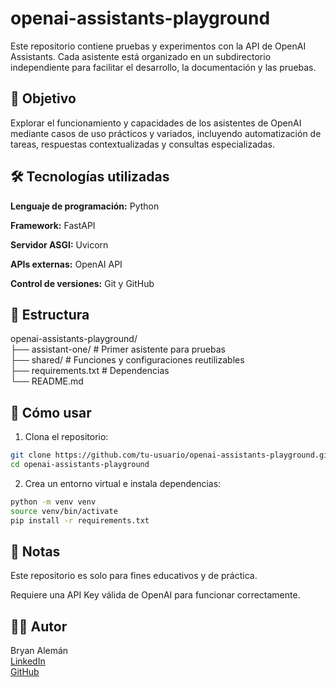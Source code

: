 # openai-assistants-playground

Este repositorio contiene pruebas y experimentos con la API de OpenAI Assistants. Cada asistente está organizado en un subdirectorio independiente para facilitar el desarrollo, la documentación y las pruebas.

## 🧠 Objetivo

Explorar el funcionamiento y capacidades de los asistentes de OpenAI mediante casos de uso prácticos y variados, incluyendo automatización de tareas, respuestas contextualizadas y consultas especializadas.

## 🛠️ Tecnologías utilizadas
**Lenguaje de programación:** Python

**Framework:** FastAPI

**Servidor ASGI:** Uvicorn

**APIs externas:** OpenAI API

**Control de versiones:** Git y GitHub

## 📁 Estructura

openai-assistants-playground/  
├── assistant-one/ # Primer asistente para pruebas  
├── shared/ # Funciones y configuraciones reutilizables  
├── requirements.txt  # Dependencias  
└── README.md  


## 🚀 Cómo usar

1. Clona el repositorio:

```bash
git clone https://github.com/tu-usuario/openai-assistants-playground.git
cd openai-assistants-playground
```

2. Crea un entorno virtual e instala dependencias:

```bash
python -m venv venv
source venv/bin/activate
pip install -r requirements.txt
```

## 📌 Notas
Este repositorio es solo para fines educativos y de práctica.

Requiere una API Key válida de OpenAI para funcionar correctamente.

## 🧑‍💻 Autor
Bryan Alemán  
[LinkedIn](https://www.linkedin.com/in/bryanaleman)  
[GitHub](https://github.com/balemansteve)

